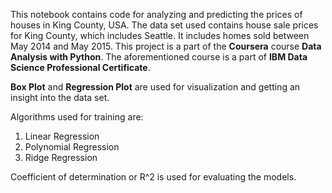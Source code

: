 This notebook contains code for analyzing and predicting the prices of houses in King County, USA. The data set used contains house sale prices for King County, which includes Seattle. It includes homes sold between May 2014 and May 2015. This project is a part of the **Coursera** course **Data Analysis with Python**. The aforementioned course is a part of **IBM Data Science Professional Certificate**.

**Box Plot** and **Regression Plot** are used for visualization and getting an insight into the data set.

Algorithms used for training are:
1. Linear Regression
1. Polynomial Regression
1. Ridge Regression

Coefficient of determination or R^2 is used for evaluating the models.

